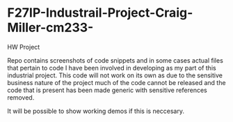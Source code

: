 # F27IP-Industrail-Project-Craig-Miller-cm233-
HW Project

Repo contains screenshots of code snippets and in some cases actual files that pertain to code I have been involved in developing as my part of this industrial project.
This code will not work on its own as due to the sensitive business nature of the project much of the code cannot be released and the code that is present has been made generic with sensitive references removed.

It will be possible to show working demos if this is neccesary.
